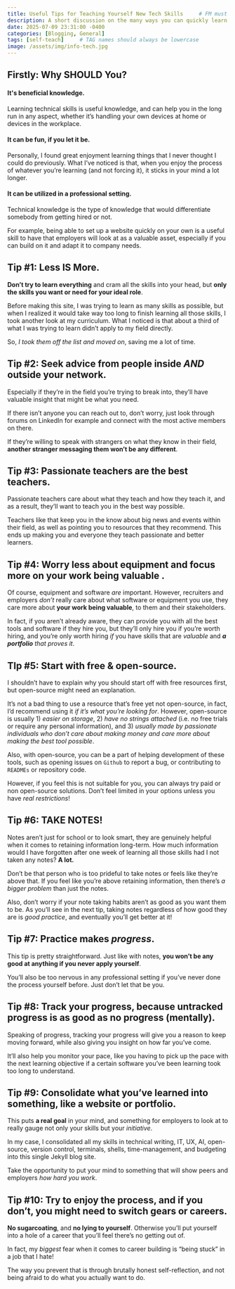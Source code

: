 ```yaml
---
title: Useful Tips for Teaching Yourself New Tech Skills     # FM must either be COMPLETELY filled out or EMPTY between the lines for site to not break
description: A short discussion on the many ways you can quickly learn new tech skills.
date: 2025-07-09 23:31:00 -0400
categories: [Blogging, General]
tags: [self-teach]     # TAG names should always be lowercase
image: /assets/img/info-tech.jpg
---
```


## Firstly: Why SHOULD You?

#### It's beneficial knowledge.
Learning technical skills is useful knowledge, and can help you in the long run in any aspect, whether it’s handling your own devices at home or devices in the workplace.

#### It can be fun, if you let it be.
Personally, I found great enjoyment learning things that I never thought I could do previously. What I’ve noticed is that, when you enjoy the process of whatever you’re learning (and not forcing it), it sticks in your mind a lot longer.

#### It can be utilized in a professional setting.
Technical knowledge is the type of knowledge that would differentiate somebody from getting hired or not.

For example, being able to set up a website quickly on your own is a useful skill to have that employers will look at as a valuable asset, especially if you can build on it and adapt it to company needs.

## Tip #1: Less IS More.
**Don’t try to learn everything** and cram all the skills into your head, but **only the skills you want or need for your ideal role**.

Before making this site, I was trying to learn as many skills as possible, but when I realized it would take way too long to finish learning all those skills, I took another look at my curriculum. What I noticed is that about a third of what I was trying to learn didn’t apply to my field directly.

So, *I took them off the list and moved on*, saving me a lot of time.

## Tip #2: Seek advice from people inside *AND* outside your network.
Especially if they’re in the field you’re trying to break into, they’ll have valuable insight that might be what you need.

If there isn’t anyone you can reach out to, don’t worry, just look through forums on LinkedIn for example and connect with the most active members on there.

If they’re willing to speak with strangers on what they know in their field, **another stranger messaging them won’t be any different**.

## Tip #3: Passionate teachers are the best teachers.
Passionate teachers care about what they teach and how they teach it, and as a result, they’ll want to teach you in the best way possible.

Teachers like that keep you in the know about big news and events within their field, as well as pointing you to resources that they recommend. This ends up making you and everyone they teach passionate and better learners.

## Tip #4: Worry less about equipment and focus more on your work being valuable .
Of course, equipment and software *are* important. However, recruiters and employers *don’t* really care about what software or equipment you use, they care more about **your work being valuable**, to them and their stakeholders.

In fact, if you aren’t already aware, they can provide you with all the best tools and software if they hire you, but they’ll only hire you if you’re worth hiring, and you’re only worth hiring *if* you have skills that are *valuable* and ***a portfolio** that proves it*.

## TIp #5: Start with free & open-source.
I shouldn’t have to explain why you should start off with free resources first, but open-source might need an explanation.

It’s not a bad thing to use a resource that’s free yet not open-source, in fact, I’d recommend using it *if it’s what you’re looking for*. However, open-source is usually 1) *easier on storage*, 2) *have no strings attached* (i.e. no free trials or require any personal information), and 3) *usually made by passionate individuals who don’t care about making money and care more about making the best tool possible*.

Also, with open-source, you can be a part of helping development of these tools, such as opening issues on `Github` to report a bug, or contributing to `READMEs` or repository code.

However, if you feel this is not suitable for you, you can always try paid or non open-source solutions. Don’t feel limited in your options unless you have *real restrictions*!

## Tip #6: TAKE NOTES!
Notes aren’t just for school or to look smart, they are genuinely helpful when it comes to retaining information long-term. How much information would I have forgotten after one week of learning all those skills had I not taken any notes? **A lot.**

Don’t be that person who is too prideful to take notes or feels like they’re above that. If you feel like you’re above retaining information, then there’s *a bigger problem* than just the notes.

Also, don’t worry if your note taking habits aren’t as good as you want them to be. As you’ll see in the next tip, taking notes regardless of how good they are is *good practice*, and eventually you’ll get better at it!

## Tip #7: Practice makes *progress*.
This tip is pretty straightforward. Just like with notes, **you won’t be any good at anything if you never apply yourself**.

You’ll also be too nervous in any professional setting if you’ve never done the process yourself before. Just don’t let that be you.

## Tip #8: Track your progress, because untracked progress is as good as no progress (mentally).
Speaking of progress, tracking your progress will give you a reason to keep moving forward, while also giving you insight on how far you’ve come.

It’ll also help you monitor your pace, like you having to pick up the pace with the next learning objective if a certain software you’ve been learning took too long to understand.

## Tip #9: Consolidate what you’ve learned into something, like a website or portfolio.
This puts **a real goal** in your mind, and something for employers to look at to really gauge not only your skills but your *initiative*.

In my case, I consolidated all my skills in technical writing, IT, UX, AI, open-source, version control, terminals, shells, time-management, and budgeting into this single Jekyll blog site.

Take the opportunity to put your mind to something that will show peers and employers *how hard you work*.

## Tip #10: Try to enjoy the process, and if you don’t, you might need to switch gears or careers.
**No sugarcoating**, and **no lying to yourself**. Otherwise you’ll put yourself into a hole of a career that you’ll feel there’s no getting out of.

In fact, my *biggest* fear when it comes to career building is “being stuck” in a job that I hate!

The way you prevent that is through brutally honest self-reflection, and not being afraid to do what you actually want to do.
